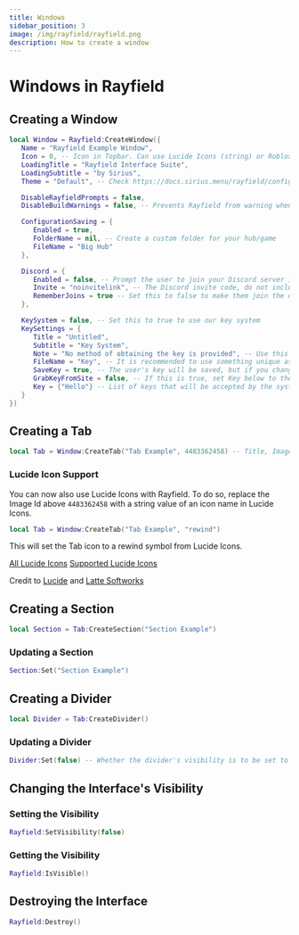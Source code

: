 ```yaml
---
title: Windows
sidebar_position: 3
image: /img/rayfield/rayfield.png
description: How to create a window
---
```


# Windows in Rayfield

## Creating a Window

```lua
local Window = Rayfield:CreateWindow({
   Name = "Rayfield Example Window",
   Icon = 0, -- Icon in Topbar. Can use Lucide Icons (string) or Roblox Image (number). 0 to use no icon (default).
   LoadingTitle = "Rayfield Interface Suite",
   LoadingSubtitle = "by Sirius",
   Theme = "Default", -- Check https://docs.sirius.menu/rayfield/configuration/themes

   DisableRayfieldPrompts = false,
   DisableBuildWarnings = false, -- Prevents Rayfield from warning when the script has a version mismatch with the interface

   ConfigurationSaving = {
      Enabled = true,
      FolderName = nil, -- Create a custom folder for your hub/game
      FileName = "Big Hub"
   },

   Discord = {
      Enabled = false, -- Prompt the user to join your Discord server if their executor supports it
      Invite = "noinvitelink", -- The Discord invite code, do not include discord.gg/. E.g. discord.gg/ ABCD would be ABCD
      RememberJoins = true -- Set this to false to make them join the discord every time they load it up
   },

   KeySystem = false, -- Set this to true to use our key system
   KeySettings = {
      Title = "Untitled",
      Subtitle = "Key System",
      Note = "No method of obtaining the key is provided", -- Use this to tell the user how to get a key
      FileName = "Key", -- It is recommended to use something unique as other scripts using Rayfield may overwrite your key file
      SaveKey = true, -- The user's key will be saved, but if you change the key, they will be unable to use your script
      GrabKeyFromSite = false, -- If this is true, set Key below to the RAW site you would like Rayfield to get the key from
      Key = {"Hello"} -- List of keys that will be accepted by the system, can be RAW file links (pastebin, github etc) or simple strings ("hello","key22")
   }
})
```

## Creating a Tab

```lua
local Tab = Window:CreateTab("Tab Example", 4483362458) -- Title, Image
```


### Lucide Icon Support
You can now also use Lucide Icons with Rayfield.
To do so, replace the Image Id above `4483362458` with a string value of an icon name in Lucide Icons.

```lua
local Tab = Window:CreateTab("Tab Example", "rewind")
```

This will set the Tab icon to a rewind symbol from Lucide Icons.

[All Lucide Icons](https://lucide.dev/icons/) 
[Supported Lucide Icons](https://github.com/latte-soft/lucide-roblox/tree/master/icons/compiled/48px)

Credit to [Lucide](https://lucide.dev/) and [Latte Softworks](https://github.com/latte-soft/)

## Creating a Section

```lua
local Section = Tab:CreateSection("Section Example")
```

### Updating a Section

```lua
Section:Set("Section Example")
```

## Creating a Divider

```lua
local Divider = Tab:CreateDivider()
```

### Updating a Divider

```lua
Divider:Set(false) -- Whether the divider's visibility is to be set to true or false.
```

## Changing the Interface's Visibility

### Setting the Visibility

```lua
Rayfield:SetVisibility(false)
```

### Getting the Visibility

```lua
Rayfield:IsVisible()
```

## Destroying the Interface

```lua
Rayfield:Destroy()
```
